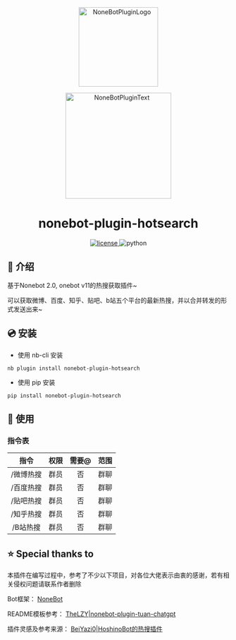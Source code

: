 <div align="center">
  <a href="https://v2.nonebot.dev/store"><img src="https://raw.githubusercontent.com/A-kirami/nonebot-plugin-template/resources/nbp_logo.png" width="180" height="180" alt="NoneBotPluginLogo"></a>
  <br>
  <p><img src="https://raw.githubusercontent.com/A-kirami/nonebot-plugin-template/resources/NoneBotPlugin.svg" width="240" alt="NoneBotPluginText"></p>
</div>

<div align="center">

# nonebot-plugin-hotsearch


<a href="https://cdn.jsdelivr.net/gh/TheLZY/nonebot_plugin_tuan_chatgpt@master/LICENSE.md">
    <img src="https://img.shields.io/github/license/TheLZY/nonebot_plugin_tuan_chatgpt.svg" alt="license">
</a>
<img src="https://img.shields.io/badge/python-3.9+-blue.svg" alt="python">

</div>

## 📖 介绍

基于Nonebot 2.0, onebot v11的热搜获取插件~

可以获取微博、百度、知乎、贴吧、b站五个平台的最新热搜，并以合并转发的形式发送出来~

## 💿 安装


- 使用 nb-cli 安装

```
nb plugin install nonebot-plugin-hotsearch
```

- 使用 pip 安装

```
pip install nonebot-plugin-hotsearch
```


## 🎉 使用

### 指令表

| 指令 | 权限 | 需要@ | 范围 |
|:-----:|:----:|:----:|:----:|
| /微博热搜 | 群员 | 否 | 群聊 |
| /百度热搜 | 群员 | 否 | 群聊 |
| /贴吧热搜 | 群员 | 否 | 群聊 |
| /知乎热搜 | 群员 | 否 | 群聊 |
| /B站热搜 | 群员 | 否 | 群聊 |

## ⭐ Special thanks to

本插件在编写过程中，参考了不少以下项目，对各位大佬表示由衷的感谢，若有相关侵权问题请联系作者删除

Bot框架：
[NoneBot](https://github.com/nonebot)

README模板参考：
[TheLZY|nonebot-plugin-tuan-chatgpt](https://github.com/TheLZY/nonebot_plugin_tuan_chatgpt/blob/master/README.md)

插件灵感及参考来源：
[BeiYazi0|HoshinoBot的热搜插件](https://github.com/BeiYazi0/resou)

